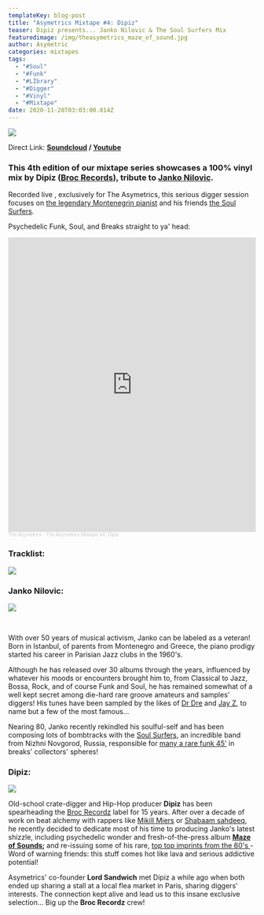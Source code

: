 ```yaml
---
templateKey: blog-post
title: "Asymetrics Mixtape #4: Dipiz"
teaser: Dipiz presents... Janko Nilovic & The Soul Surfers Mix
featuredimage: /img/theasymetrics_maze_of_sound.jpg
author: Asymetric
categories: mixtapes
tags:
  - "#Soul"
  - "#Funk"
  - "#LIbrary"
  - "#Digger"
  - "#Vinyl"
  - "#Mixtape"
date: 2020-11-28T03:03:00.814Z
---
```

![](/img/theasymetrics_maze_of_sound_small.jpg)

Direct Link: **[Soundcloud](https://soundcloud.com/the-asymetrics/the-asymetrics-mixtape-4-dipiz) / [Youtube](https://www.youtube.com/watch?v=ULA_jKLveb4&t=2358s)**

### This 4th edition of our mixtape series showcases a 100% vinyl mix by Dipiz ([Broc Records](https://brocrecordz.bandcamp.com/music)), tribute to [Janko Nilovic](https://en.wikipedia.org/wiki/Janko_Nilovi%C4%87).

Recorded live , exclusively for The Asymetrics, this serious digger session focuses on [the legendary Montenegrin pianist](https://www.discogs.com/artist/166986-Janko-Nilovic) and his friends [the Soul Surfers](https://soulsurfersubiq.bandcamp.com/).

Psychedelic Funk, Soul, and Breaks straight to ya' head:

<iframe width="100%" height="600" scrolling="no" frameborder="no" allow="autoplay" src="https://w.soundcloud.com/player/?url=https%3A//api.soundcloud.com/tracks/937432798&color=%23ff5500&auto_play=false&hide_related=false&show_comments=true&show_user=true&show_reposts=false&show_teaser=true&visual=true"></iframe><div style="font-size: 10px; color: #cccccc;line-break: anywhere;word-break: normal;overflow: hidden;white-space: nowrap;text-overflow: ellipsis; font-family: Interstate,Lucida Grande,Lucida Sans Unicode,Lucida Sans,Garuda,Verdana,Tahoma,sans-serif;font-weight: 100;"><a href="https://soundcloud.com/the-asymetrics" title="The Asymetrics" target="_blank" style="color: #cccccc; text-decoration: none;">The Asymetrics</a> · <a href="https://soundcloud.com/the-asymetrics/the-asymetrics-mixtape-4-dipiz" title="The Asymetrics Mixtape #4: Dipiz" target="_blank" style="color: #cccccc; text-decoration: none;">The Asymetrics Mixtape #4: Dipiz</a></div>

### Tracklist:

![](/img/dipiz-tracklist.jpg)

### Janko Nilovic:

![](/img/theasymetrics_janko_nilovic.jpg)

<br>

With over 50 years of musical activism, Janko can be labeled as a veteran! Born in Istanbul, of parents from Montenegro and Greece, the piano prodigy started his career in Parisian Jazz clubs in the 1960's.

Although he has released over 30 albums through the years, influenced by whatever his moods or encounters brought him to, from Classical to Jazz, Bossa, Rock, and of course Funk and Soul, he has remained somewhat of a well kept secret among die-hard rare groove amateurs and samples' diggers! His tunes have been sampled by the likes of [Dr Dre](https://en.wikipedia.org/wiki/Compton_(album)) and [Jay Z](https://en.wikipedia.org/wiki/D.O.A._(Death_of_Auto-Tune)), to name but a few of the most famous...

Nearing 80, Janko recently rekindled his soulful-self and has been composing lots of bombtracks with the [Soul Surfers](https://soulsurfersubiq.bandcamp.com/), an incredible band from Nizhni Novgorod, Russia, responsible for [many a rare funk 45'](http://www.ubiquityrecords.com/artists/The-Soul-Surfers.html) in breaks' collectors' spheres!



### Dipiz:

![](/img/theasymetrics_dipiz_janco.jpeg)

Old-school crate-digger and Hip-Hop producer **Dipiz** has been spearheading the [Broc Recordz](https://brocrecordz.bandcamp.com/music) label for 15 years. After over a decade of work on beat alchemy with rappers like [Mikill Miers](https://brocrecordz.bandcamp.com/album/mykill-miers-stressed-out) or [Shabaam sahdeeq](https://brocrecordz.bandcamp.com/track/international-moves-janko-nilovic-feat-shabaam-sahdeeq-mykill-miers), he recently decided to dedicate most of his time to producing Janko's latest shizzle, including psychedelic wonder and fresh-of-the-press album **[Maze of Sounds](https://brocrecordz.bandcamp.com/album/maze-of-sounds);** and re-issuing some of his rare, [top top imprints from the 60's ](https://brocrecordz.bandcamp.com/album/the-definitive-ju-ju-records-collection-1968-1969)- Word of warning friends: this stuff comes hot like lava and serious addictive potential!

Asymetrics' co-founder **Lord Sandwich** met Dipiz a while ago when both ended up sharing a stall at a local flea market in Paris, sharing diggers' interests. The connection kept alive and lead us to this insane exclusive selection... Big up the **Broc Recordz** crew!